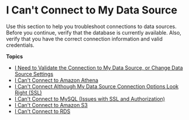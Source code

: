 # I Can't Connect to My Data Source<a name="troubleshoot-connect-to-datasources"></a>

Use this section to help you troubleshoot connections to data sources\. Before you continue, verify that the database is currently available\. Also, verify that you have the correct connection information and valid credentials\. 

**Topics**
+ [I Need to Validate the Connection to My Data Source, or Change Data Source Settings](troubleshoot-connect-validate.md)
+ [I Can't Connect to Amazon Athena](troubleshoot-connect-athena.md)
+ [I Can't Connect Although My Data Source Connection Options Look Right \(SSL\)](troubleshoot-connect-SSL.md)
+ [I Can't Connect to MySQL \(Issues with SSL and Authorization\)](troubleshoot-connect-mysql.md)
+ [I Can't Connect to Amazon S3](troubleshoot-connect-S3.md)
+ [I Can't Connect to RDS](troubleshoot-connect-RDS.md)